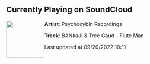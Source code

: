 ## Currently Playing on SoundCloud

[<img align="left" width="100" src="https://i1.sndcdn.com/artworks-e05Ny39DyBUUhJuW-I0sB9w-t500x500.jpg">](https://soundcloud.com/psychocybinrec/bankajitreegaudfluteman?in=psychocybinpromotions/sets/recent-bangers)

**Artist**: Psychocybin Recordings 

**Track**: BANkaJI & Tree Gaud - Flute Man

Last updated at 09/20/2022 10:11
